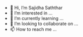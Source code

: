 - 👋 Hi, I’m Sajidha Saththar
- 👀 I’m interested in ...
- 🌱 I’m currently learning ...
- 💞️ I’m looking to collaborate on ...
- 📫 How to reach me ...

<!---
SajidhaMS/SajidhaMS is a ✨ special ✨ repository because its `README.md` (this file) appears on your GitHub profile.
You can click the Preview link to take a look at your changes.
--->
